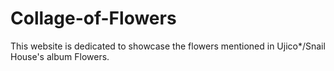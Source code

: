 # Collage-of-Flowers

This website is dedicated to showcase the flowers mentioned in Ujico*/Snail House's album Flowers. 